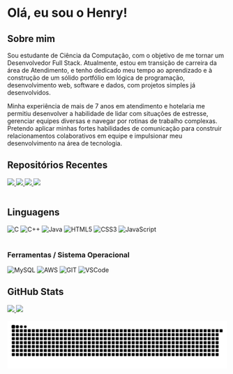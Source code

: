 # Olá, eu sou  o Henry!

## Sobre mim
Sou estudante de Ciência da Computação, com o objetivo de me tornar um Desenvolvedor Full Stack. Atualmente, estou em transição de carreira da área de Atendimento, e tenho dedicado meu tempo ao aprendizado e à construção de um sólido portfólio em lógica de programação, desenvolvimento web, software e dados, com projetos simples já desenvolvidos.

Minha experiência de mais de 7 anos em atendimento e hotelaria me permitiu desenvolver a habilidade de lidar com situações de estresse, gerenciar equipes diversas e navegar por rotinas de trabalho complexas. Pretendo aplicar minhas fortes habilidades de comunicação para construir relacionamentos colaborativos em equipe e impulsionar meu desenvolvimento na área de tecnologia.

## Repositórios Recentes
<div>
  <a href="https://github.com/henrykhsa/University-Projects/">
  <img height=115 src="https://github-readme-stats.vercel.app/api/pin/?username=henrykhsa&repo=University-Projects&show_owner=true&theme=dark" />
  </a>
  <a href="https://github.com/henrykhsa/fourteam/">
  <img height=115 src="https://github-readme-stats.vercel.app/api/pin/?username=henrykhsa&repo=fourteam&show_owner=true&theme=dark" />
  </a>
  <a href="https://github.com/henrykhsa/Koru_API">
  <img height=115 src="https://github-readme-stats.vercel.app/api/pin/?username=henrykhsa&repo=koru_API&show_owner=true&theme=dark" />
  </a>
  <a href="https://github.com/henrykhsa/Lau/">
  <img height=115 src="https://github-readme-stats.vercel.app/api/pin/?username=henrykhsa&repo=Lau&show_owner=true&theme=dark" />
  </a>
</div> 
<br> 

## Linguagens
<div>
  <img height="50px" width="50px" alt="C" src="https://cdn.jsdelivr.net/gh/devicons/devicon@latest/icons/c/c-original.svg" />          
  <img height="50px" width="50px" alt="C++" src="https://cdn.jsdelivr.net/gh/devicons/devicon@latest/icons/cplusplus/cplusplus-plain.svg" />
  <img height="50px" width="50px" alt="Java" src="https://cdn.jsdelivr.net/gh/devicons/devicon@latest/icons/java/java-plain.svg"/>
  <img height="50px" width="50px" alt="HTML5"src="https://cdn.jsdelivr.net/gh/devicons/devicon@latest/icons/html5/html5-plain-wordmark.svg" />
  <img height="50px" width="50px" alt="CSS3" src="https://cdn.jsdelivr.net/gh/devicons/devicon@latest/icons/css3/css3-plain-wordmark.svg" />            
  <img height="50px" width="50px" alt="JavaScript" src="https://cdn.jsdelivr.net/gh/devicons/devicon@latest/icons/javascript/javascript-original.svg" />
</div>
<br>

### Ferramentas / Sistema Operacional
<div>
<img height="50px" width="50px" alt="MySQL" src="https://cdn.jsdelivr.net/gh/devicons/devicon@latest/icons/mysql/mysql-plain-wordmark.svg" />
<img height="50px" width="50px" alt="AWS" src="https://cdn.jsdelivr.net/gh/devicons/devicon@latest/icons/amazonwebservices/amazonwebservices-original-wordmark.svg" />
<img height="50px" width="50px" alt="GIT" src="https://cdn.jsdelivr.net/gh/devicons/devicon@latest/icons/git/git-plain.svg" />
<img height="50px" width="50px" alt="VSCode" src="https://cdn.jsdelivr.net/gh/devicons/devicon@latest/icons/vscode/vscode-original.svg" />
</div>

## GitHub Stats
<div class="stats" >
  <a href="https://github.com/henrykhsa/">
  <img height=180 src="https://github-readme-stats.vercel.app/api?username=henrykhsa&hide_border=true&theme=dark" />
  </a>
  <a href="https://github.com/henrykhsa/">
  <img height=180 src="https://github-readme-stats.vercel.app/api/top-langs/?username=henrykhsa&layout=compact&hide_border=true&theme=dark" />
  </a>
</div>
<br>
<picture>
  <source media="(prefers-color-scheme: dark)" srcset="https://raw.githubusercontent.com/henrykhsa/henrykhsa/output/github-contribution-grid-snake-dark.svg">
  <source media="(prefers-color-scheme: light)" srcset="https://raw.githubusercontent.com/henrykhsa/henrykhsa/output/github-contribution-grid-snake.svg">
  <img alt="github contribution grid snake animation" src="https://raw.githubusercontent.com/henrykhsa/henrykhsa/output/github-contribution-grid-snake.svg">
</picture>